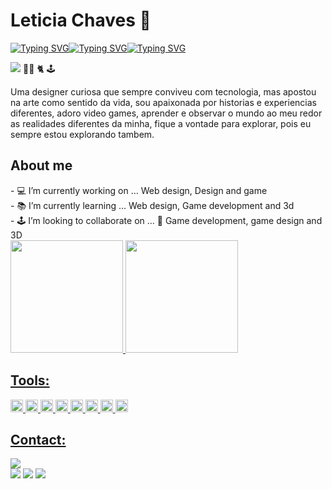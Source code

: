
<h1>Leticia Chaves 🖖</h1> 


<!--//https://readme-typing-svg.herokuapp.com/demo/  -->
<!--web design  -->
<!--atualizacao -->

[![Typing SVG](https://readme-typing-svg.herokuapp.com?font=ubunto&color=F7314F&Left=true&vCenter=true&width=150&height=100&lines=Web+design+|+&duration=5000s&delay=0.3s)](https://git.io/typing-svg)<!--Game -->[![Typing SVG](https://readme-typing-svg.herokuapp.com?font=ubunto&color=8BDC00&left=true&vCenter=true&width=80&height=100&lines=Game+|+&duration=5000s&delay=0.3s)](https://git.io/typing-svg)<!-- Ui/ux  -->[![Typing SVG](https://readme-typing-svg.herokuapp.com?font=ubunto&color=2890ff&Left=true&vCenter=true&width=150&height=100&lines=UI%2FUX&duration=5000s&delay=0.3s)](https://git.io/typing-svg)


![](https://komarev.com/ghpvc/?username=lepleen&style=flat-square) 👩‍ 💻 🐈 🕹️

Uma designer curiosa  que sempre conviveu com tecnologia, mas apostou na arte como sentido da vida, sou apaixonada por historias e experiencias diferentes, adoro video games, aprender e observar o mundo ao meu redor as realidades diferentes da minha, fique a  vontade para explorar, pois eu sempre estou explorando tambem.


<div>
         <h2>About me</h2>
         <span> - 💻 I’m currently working on ... Web design, Design and game </span><br>
         <span>- 📚 I’m currently learning ... Web design, Game development and 3d</span><br>
        <span> - 🕹️ I’m looking to collaborate on ... 👾 Game development, game design and 3D</span>
</div>



<div display="none" align="left">
  <a href="https://github.com/lepleen">
  <img height="180em" src="https://github-readme-stats.vercel.app/api?username=lepleen&show_icons=true&theme=transparent&include_all_commits=true&count_private=true"/>
  <img height="180em" src="https://github-readme-stats.vercel.app/api/top-langs/?username=lepleen&layout=compact&langs_count=7&theme=transparent"/>
</div>


<div display="inline-block">
         <h2>Tools:</h2>
         <img height="20px" src="https://img.shields.io/badge/Adobe%20after%20affects-CF96FD?style=for-the badge&logo=Adobe%20after%20effects&logoColor=393665" />
         <img  height="20px" src="https://img.shields.io/badge/Adobe%20Illustrator-FF9A00?style=for-the-badge&logo=adobe%20illustrator&logoColor=white"/>
         <img height="20px" src="https://img.shields.io/badge/Adobe%20Photoshop-31A8FF?style=for-the-badge&logo=Adobe%20Photoshop&logoColor=black"/>
         <img  height="20px" src="https://img.shields.io/badge/Adobe%20XD-470137?style=for-the-badge&logo=Adobe%20XD&logoColor=#FF61F6"/>
         <img  height="20px" src="https://img.shields.io/badge/blender-%23F5792A.svg?style=for-the-badge&logo=blender&logoColor=white"/>
         <img  height="20px" src="https://img.shields.io/badge/Figma-F24E1E?style=for-the-badge&logo=figma&logoColor=white"/>
         <img   height="20px" src="https://img.shields.io/badge/gimp-5C5543?style=for-the-badge&logo=gimp&logoColor=white"/>
         <img  height="20px" src="https://img.shields.io/badge/Krita-203759?style=for-the-badge&logo=krita&logoColor=EEF37B"/>
        

         
</div>

<div display="inline">
         <h2>Contact:</h2>
         <address>
       <a href="mailto:leticiachavescs@gmail.com"><img src="https://img.shields.io/badge/Gmail-D14836?style=for-the-badge&logo=gmail&logoColor=white" target="_blank"/></a>
         </address>
         <a href="https://www.behance.net/Lepleen"><img src="https://img.shields.io/badge/-Behance-blue?style=for-the-badge&logo=behance&logoColor=white" target="_blank"/></a>
         <a href="https://www.instagram.com/lepleen/"><img src="https://img.shields.io/badge/Instagram-E4405F?style=for-the-badge&logo=instagram&logoColor=white"/></a>
         <a href="https://www.linkedin.com/in/lepleen/"><img src="https://img.shields.io/badge/LinkedIn-0077B5?style=for-the-badge&logo=linkedin&logoColor=white" target="_blank"/></a>
</div>



